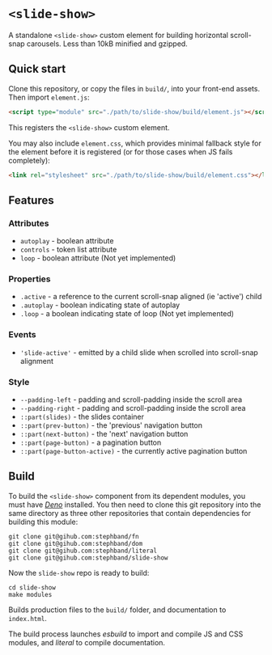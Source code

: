 # `<slide-show>`
A standalone `<slide-show>` custom element for building horizontal scroll-snap
carousels. Less than 10kB minified and gzipped.


## Quick start

Clone this repository, or copy the files in `build/`, into your front-end
assets. Then import `element.js`:

```html
<script type="module" src="./path/to/slide-show/build/element.js"></script>
```

This registers the `<slide-show>` custom element.

You may also include `element.css`, which provides minimal fallback style for
the element before it is registered (or for those cases when JS fails completely):

```html
<link rel="stylesheet" src="./path/to/slide-show/build/element.css"></link>
```


## Features

### Attributes

- `autoplay` - boolean attribute
- `controls` - token list attribute
- `loop` - boolean attribute (Not yet implemented)

### Properties

- `.active` - a reference to the current scroll-snap aligned (ie 'active') child
- `.autoplay` - boolean indicating state of autoplay
- `.loop` - a boolean indicating state of loop (Not yet implemented)

### Events

- `'slide-active'` - emitted by a child slide when scrolled into scroll-snap alignment

### Style

- `--padding-left` - padding and scroll-padding inside the scroll area
- `--padding-right` - padding and scroll-padding inside the scroll area
- `::part(slides)` - the slides container
- `::part(prev-button)` - the 'previous' navigation button
- `::part(next-button)` - the 'next' navigation button
- `::part(page-button)` - a pagination button
- `::part(page-button-active)` - the currently active pagination button


## Build

To build the `<slide-show>` component from its dependent modules, you must have
[_Deno_](https://deno.land/) installed. You then need to clone this git
repository into the same directory as three other repositories that contain
dependencies for building this module:

```cli
git clone git@gihub.com:stephband/fn
git clone git@gihub.com:stephband/dom
git clone git@gihub.com:stephband/literal
git clone git@gihub.com:stephband/slide-show
```

Now the `slide-show` repo is ready to build:

```cli
cd slide-show
make modules
```

Builds production files to the `build/` folder, and documentation to `index.html`.

The build process launches *esbuild* to import and compile JS and CSS modules,
and *literal* to compile documentation.
